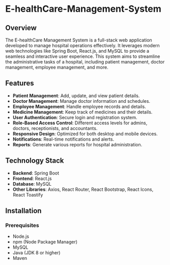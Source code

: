 # E-healthCare-Management-System

## Overview

The E-healthCare Management System is a full-stack web application developed to manage hospital operations effectively. It leverages modern web technologies like Spring Boot, React.js, and MySQL to provide a seamless and interactive user experience. This system aims to streamline the administrative tasks of a hospital, including patient management, doctor management, employee management, and more.

## Features

- **Patient Management**: Add, update, and view patient details.
- **Doctor Management**: Manage doctor information and schedules.
- **Employee Management**: Handle employee records and details.
- **Medicine Management**: Keep track of medicines and their details.
- **User Authentication**: Secure login and registration system.
- **Role-Based Access Control**: Different access levels for admins, doctors, receptionists, and accountants.
- **Responsive Design**: Optimized for both desktop and mobile devices.
- **Notifications**: Real-time notifications and alerts.
- **Reports**: Generate various reports for hospital administration.

## Technology Stack

- **Backend**: Spring Boot
- **Frontend**: React.js
- **Database**: MySQL
- **Other Libraries**: Axios, React Router, React Bootstrap, React Icons, React Toastify

## Installation

### Prerequisites

- Node.js
- npm (Node Package Manager)
- MySQL
- Java (JDK 8 or higher)
- Maven

